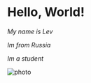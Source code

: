 # Hello, World!
*My name is Lev*

*Im from Russia*

*Im a student*

![photo][def]

[def]: /1MQLE3L-1.jpg